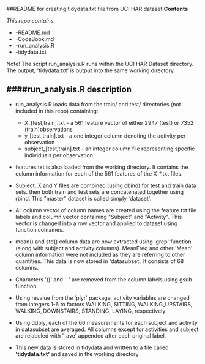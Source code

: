 ##README for creating tidydata.txt file from UCI HAR dataset
__Contents__

_This repo contains_
* -README.md
* -CodeBook.md
* -run_analysis.R
* -tidydata.txt

Note! The script run_analysis.R runs within the UCI HAR Dataset directory.
The output, 'tidydata.txt' is output into the same working directory. 

####run_analysis.R description
------------------------------------------------------------
* run_analysis.R loads data from the train/ and test/ directories (not included
in this repo) containing:
	* X_[test,train].txt - a 561 feature vector of either 2947 (test) or 7352 (train)observations  
	* y_[test,train].txt - a one integer column denoting the activity per observation
	* subject_[test,train].txt - an integer column file representing specific individuals per observation

* features.txt is also loaded from the working directory. It contains the column
information for each of the 561 features of the X_*.txt files.

* Subject, X and Y files are combined (using cbind) for test and train data sets.
then both train and test sets are concatenated together using rbind. This 
"master" dataset is called simply 'dataset'.

* All column vector of column names are created using the feature.txt file 
labels and column vector containing  "Subject" and "Activity". This 
vector is changed into a row vector and applied to dataset using function
colnames.

* mean() and std() column data are now extracted using 'grep' function (along
with subject and activity columns). MeanFreq and other 'Mean' column 
information were not included as they are referring to other quantities. This
data is now stored in 'datasubset'. It consists of 68 columns.

* Characters '()' and '-' are removed from the column labels using gsub function

* Using revalue from the 'plyr' package, activity variables are changed from 
integers 1-6 to factors WALKING, SITTING, WALKING_UPSTAIRS, WALKING_DOWNSTAIRS,
 STANDING, LAYING, respectively

* Using ddply, each of the 66 measurements for each subject and activity in
datasubset are averaged. All columns except for activities and subject are
relabeled with '_ave' appended after each original label.

* This new data is stored in tidydata and written to a file called __'tidydata.txt'__
and saved in the working directory

